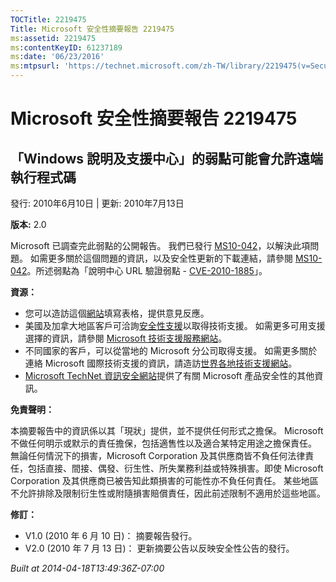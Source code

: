 ```yaml
---
TOCTitle: 2219475
Title: Microsoft 安全性摘要報告 2219475
ms:assetid: 2219475
ms:contentKeyID: 61237189
ms:date: '06/23/2016'
ms:mtpsurl: 'https://technet.microsoft.com/zh-TW/library/2219475(v=Security.10)'
---
```



Microsoft 安全性摘要報告 2219475
================================

「Windows 說明及支援中心」的弱點可能會允許遠端執行程式碼
--------------------------------------------------------

發行: 2010年6月10日 | 更新: 2010年7月13日

**版本:** 2.0

Microsoft 已調查完此弱點的公開報告。 我們已發行 [MS10-042](http://technet.microsoft.com/security/bulletin/ms10-042)，以解決此項問題。 如需更多關於這個問題的資訊，以及安全性更新的下載連結，請參閱 [MS10-042](http://technet.microsoft.com/security/bulletin/ms10-042)。所述弱點為「說明中心 URL 驗證弱點 - [CVE-2010-1885](http://www.cve.mitre.org/cgi-bin/cvename.cgi?name=cve-2010-1885)」。

**資源：** 

-   您可以造訪這個[網站](https://support.microsoft.com/common/survey.aspx?scid=sw;en;1257&amp;showpage=1&amp;ws=technet&amp;sd=tech)填寫表格，提供意見反應。
-   美國及加拿大地區客戶可洽詢[安全性支援](http://go.microsoft.com/fwlink/?linkid=21131)以取得技術支援。 如需更多可用支援選擇的資訊，請參閱 [Microsoft 技術支援服務網站](http://support.microsoft.com)。
-   不同國家的客戶，可以從當地的 Microsoft 分公司取得支援。 如需更多關於連絡 Microsoft 國際技術支援的資訊，請造訪[世界各地技術支援網站](http://go.microsoft.com/fwlink/?linkid=21155)。
-   [Microsoft TechNet 資訊安全網站](http://technet.microsoft.com/zh-tw/security/default.aspx)提供了有關 Microsoft 產品安全性的其他資訊。

**免責聲明：** 

本摘要報告中的資訊係以其「現狀」提供，並不提供任何形式之擔保。 Microsoft 不做任何明示或默示的責任擔保，包括適售性以及適合某特定用途之擔保責任。 無論任何情況下的損害，Microsoft Corporation 及其供應商皆不負任何法律責任，包括直接、間接、偶發、衍生性、所失業務利益或特殊損害。即使 Microsoft Corporation 及其供應商已被告知此類損害的可能性亦不負任何責任。 某些地區不允許排除及限制衍生性或附隨損害賠償責任，因此前述限制不適用於這些地區。

**修訂：** 

-   V1.0 (2010 年 6 月 10 日)： 摘要報告發行。
-   V2.0 (2010 年 7 月 13 日)： 更新摘要公告以反映安全性公告的發行。

*Built at 2014-04-18T13:49:36Z-07:00*
